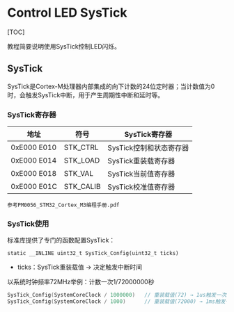 # Control LED SysTick

[TOC]

教程简要说明使用SysTick控制LED闪烁。

## SysTick

SysTick是Cortex-M处理器内部集成的向下计数的24位定时器；当计数值为0时，会触发SysTick中断，用于产生周期性中断和延时等。

### SysTick寄存器

| 地址        | 符号      | SysTick寄存器           |
| ----------- | --------- | ----------------------- |
| 0xE000 E010 | STK_CTRL  | SysTick控制和状态寄存器 |
| 0xE000 E014 | STK_LOAD  | SysTick重装载寄存器     |
| 0xE000 E018 | STK_VAL   | SysTick当前值寄存器     |
| 0xE000 E01C | STK_CALIB | SysTick校准值寄存器     |

```
参考PM0056_STM32_Cortex_M3编程手册.pdf
```

### SysTick使用

标准库提供了专门的函数配置SysTick：

```
static __INLINE uint32_t SysTick_Config(uint32_t ticks)
```

- ticks：SysTick重装载值 → 决定触发中断时间

以系统时钟频率72MHz举例：计数一次1/72000000秒

```c
SysTick_Config(SystemCoreClock / 1000000)  	// 重装载值(72) → 1us触发一次SysTick中断
SysTick_Config(SystemCoreClock / 1000)		// 重装载值(72000) → 1ms触发一次SysTick中断
```
